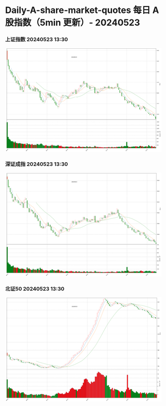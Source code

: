 
# Daily-A-share-market-quotes 每日 A 股指数（5min 更新）- 20240523

### 上证指数 20240523 13:30
![](./fig/2024/5/20240523-sh000001.png)

### 深证成指 20240523 13:30
![](./fig/2024/5/20240523-sz399001.png)

### 北证50 20240523 13:30
![](./fig/2024/5/20240523-bj899050.png)
